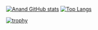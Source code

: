 [![Anand GitHub stats](https://github-readme-stats.vercel.app/api?username=AnandPilania&show_icons=true)](https://github.com/AnandPilania/githubreadme-stats) [![Top Langs](https://github-readme-stats.vercel.app/api/top-langs/?username=AnandPilania&layout=compact)](https://github.com/AnandPilania/github-readme-stats)

[![trophy](https://github-profile-trophy.vercel.app/?username=AnandPilania)](https://github.com/AnandPilania?Tab=repositories)
